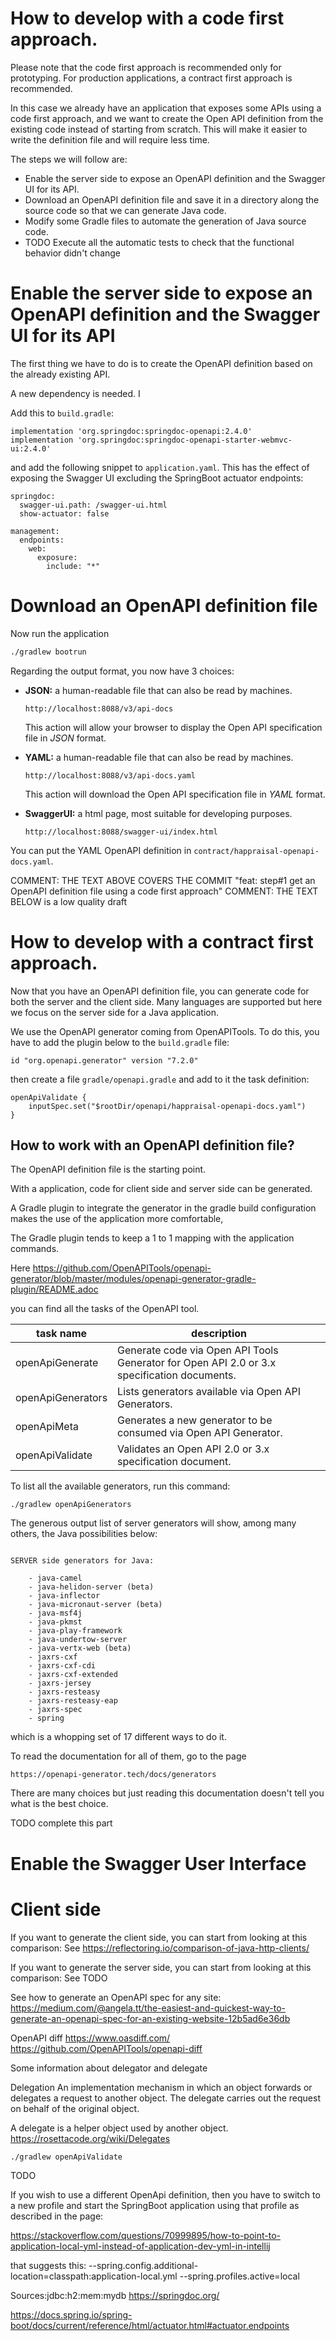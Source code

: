 # How to develop with a code first approach.


Please note that the code first approach is recommended only for prototyping. For production applications, a contract first approach is recommended.

In this case we already have an application that exposes some APIs using a code first approach, and we want to create the Open API definition from the existing code instead of starting from scratch. This will make it easier to write the definition file and will require less time.

The steps we will follow are:
- Enable the server side to expose an OpenAPI definition and the Swagger UI for its API.
- Download an OpenAPI definition file and save it in a directory along the source code so that we can generate Java code.
- Modify some Gradle files to automate the generation of Java source code.
- TODO Execute all the automatic tests to check that the functional behavior didn't change


# Enable the server side to expose an OpenAPI definition and the Swagger UI for its API

The first thing we have to do is to create the OpenAPI definition based on the already existing API.

A new dependency is needed. I

Add this to `build.gradle`:

```
implementation 'org.springdoc:springdoc-openapi:2.4.0'
implementation 'org.springdoc:springdoc-openapi-starter-webmvc-ui:2.4.0'
```

and add the following snippet to `application.yaml`. This has the effect of exposing the Swagger UI excluding the SpringBoot actuator endpoints:

```
springdoc:
  swagger-ui.path: /swagger-ui.html
  show-actuator: false

management:
  endpoints:
    web:
      exposure:
        include: "*"
```

# Download an OpenAPI definition file

Now run the application

```bash
./gradlew bootrun
```

Regarding the output format, you now have 3 choices:

- **JSON:** a human-readable file that can also be read by machines.
    ```
    http://localhost:8088/v3/api-docs
    ```
    This action will allow your browser to display the Open API specification file in *JSON* format.


- **YAML:** a human-readable file that can also be read by machines.
    ```
    http://localhost:8088/v3/api-docs.yaml
    ```
    This action will download the Open API specification file in *YAML* format.


- **SwaggerUI:** a html page, most suitable for developing purposes.
    ```
    http://localhost:8088/swagger-ui/index.html
    ```

You can put the YAML OpenAPI definition in `contract/happraisal-openapi-docs.yaml`.





COMMENT: THE TEXT ABOVE COVERS THE COMMIT "feat: step#1 get an OpenAPI definition file using a code first approach"
COMMENT: THE TEXT BELOW is a low quality draft





# How to develop with a contract first approach.

Now that you have an OpenAPI definition file, you can generate code for both the server and the client side.
Many languages are supported but here we focus on the server side for a Java application.

We use the OpenAPI generator coming from OpenAPITools.
To do this, you have to add the plugin below to the `build.gradle` file:

```
id "org.openapi.generator" version "7.2.0"
```

then create a file `gradle/openapi.gradle` and add to it the task definition:

```
openApiValidate {
    inputSpec.set("$rootDir/openapi/happraisal-openapi-docs.yaml")
}
```


## How to work with an OpenAPI definition file?

The OpenAPI definition file is the starting point.

With a application, code for client side and server side can be generated.

A Gradle plugin to integrate the generator in the gradle build configuration makes the use of the application more comfortable,   

The Gradle plugin tends to keep a 1 to 1 mapping with the application commands.

Here
https://github.com/OpenAPITools/openapi-generator/blob/master/modules/openapi-generator-gradle-plugin/README.adoc

you can find all the tasks of the OpenAPI tool.


| task name         | 	description                                                                                |
|-------------------|---------------------------------------------------------------------------------------------|
| openApiGenerate   | Generate code via Open API Tools Generator for Open API 2.0 or 3.x specification documents. |
| openApiGenerators | Lists generators available via Open API Generators.                                         |
| openApiMeta       | Generates a new generator to be consumed via Open API Generator.                            |
| openApiValidate   | Validates an Open API 2.0 or 3.x specification document.                                    |


To list all the available generators, run this command: 

```
./gradlew openApiGenerators
```

The generous output list of server generators will show, among many others, the Java possibilities below:

```

SERVER side generators for Java:

    - java-camel
    - java-helidon-server (beta)
    - java-inflector
    - java-micronaut-server (beta)
    - java-msf4j
    - java-pkmst
    - java-play-framework
    - java-undertow-server
    - java-vertx-web (beta)
    - jaxrs-cxf
    - jaxrs-cxf-cdi
    - jaxrs-cxf-extended
    - jaxrs-jersey
    - jaxrs-resteasy
    - jaxrs-resteasy-eap
    - jaxrs-spec
    - spring
```
which is a whopping set of 17 different ways to do it.

To read the documentation for all of them, go to the page

```
https://openapi-generator.tech/docs/generators
```

There are many choices but just reading this documentation doesn't tell you what is the best choice.

TODO complete this part

# Enable the Swagger User Interface







# Client side

If you want to generate the client side, you can start from looking at this comparison:
See https://reflectoring.io/comparison-of-java-http-clients/


If you want to generate the server side, you can start from looking at this comparison:
See TODO


See how to generate an OpenAPI spec for any site:
https://medium.com/@angela.tt/the-easiest-and-quickest-way-to-generate-an-openapi-spec-for-an-existing-website-12b5ad6e36db

OpenAPI diff
https://www.oasdiff.com/
https://github.com/OpenAPITools/openapi-diff


Some information about delegator and delegate

Delegation An implementation mechanism in which an object forwards or delegates a request to another object.
The delegate carries out the request on behalf of the original object.



A delegate is a helper object used by another object.
https://rosettacode.org/wiki/Delegates






```
./gradlew openApiValidate
```






TODO


If you wish to use a different OpenApi definition, then you have to switch to a new profile and start the SpringBoot application using that profile as described in the page:

https://stackoverflow.com/questions/70999895/how-to-point-to-application-local-yml-instead-of-application-dev-yml-in-intellij

that suggests this:
--spring.config.additional-location=classpath:application-local.yml --spring.profiles.active=local



Sources:jdbc:h2:mem:mydb
https://springdoc.org/

https://docs.spring.io/spring-boot/docs/current/reference/html/actuator.html#actuator.endpoints

